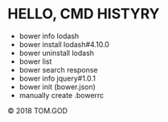 # HELLO, CMD HISTYRY
+ bower info lodash
+ bower install lodash#4.10.0
+ bower uninstall lodash 
+ bower list 
+ bower search response
+ bower info jquery#1.0.1
+ bower init (bower.json)
+ manually create .bowerrc 


&copy; 2018 TOM.GOD
